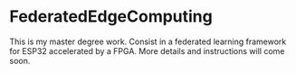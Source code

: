 # FederatedEdgeComputing


This is my master degree work. Consist in a federated learning framework for ESP32 accelerated by a FPGA. More details and instructions will come soon.
